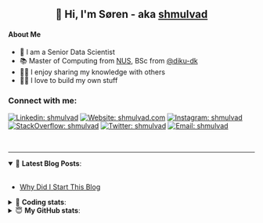 <h2 align="center">
	👋 Hi, I'm Søren - aka <a href="https://shmulvad.com">shmulvad</a>
</h2>

#### About Me
- 🤖 I am a Senior Data Scientist
- 📚 Master of Computing from [NUS], BSc from [@diku-dk]
- 👨‍🏫 I enjoy sharing my knowledge with others
- 👨‍💻 I love to build my own stuff

### Connect with me:

[![Linkedin: shmulvad](https://img.shields.io/badge/shmulvad-blue?style=flat&logo=Linkedin&logoColor=white)][linkedin]
[![Website: shmulvad.com](https://img.shields.io/badge/shmulvad.com-47CCCC?&style=flat&logo=Google-Chrome&logoColor=white)][website]
[![Instagram: shmulvad](https://img.shields.io/badge/-@shmulvad-purple?style=flat&logo=Instagram&logoColor=white)][instagram]
[![StackOverflow: shmulvad](https://img.shields.io/badge/shmulvad-FE7A16?style=flat&logo=stack-overflow&logoColor=white)][stackOverflow]
[![Twitter: shmulvad](https://img.shields.io/badge/@shmulvad-1ca0f1?style=flat&logo=twitter&logoColor=white)][twitter]
[![Email: shmulvad](https://img.shields.io/badge/shmulvad-D14836?style=flat&logo=gmail&logoColor=white)][mail]

<br />

---

<details open>
 <summary>📕 <b>Latest Blog Posts</b>: </summary>

<br>

<!-- BLOG-POST-LIST:START -->
- [Why Did I Start This Blog](https://shmulvad.com/blog/why-did-start-this-blog)
<!-- BLOG-POST-LIST:END -->

</details>

<!-- --- -->

<details>
 <summary>🤖 <b>Coding stats</b>: </summary>

<br>

NOTE: Doesn't track coding at work or work done in environments such as Jupyter Notebooks.

<!--START_SECTION:waka-->
![Code Time](http://img.shields.io/badge/Code%20Time-2%2C903%20hrs%2059%20mins-blue)

**I'm a Night 🦉** 

```text
🌞 Morning                547 commits         ██░░░░░░░░░░░░░░░░░░░░░░░   08.21 % 
🌆 Daytime                1746 commits        ███████░░░░░░░░░░░░░░░░░░   26.20 % 
🌃 Evening                2689 commits        ██████████░░░░░░░░░░░░░░░   40.35 % 
🌙 Night                  1682 commits        ██████░░░░░░░░░░░░░░░░░░░   25.24 % 
```


📊 **This Week I Spent My Time On** 

```text
💬 Programming Languages: 
Python                   4 hrs 23 mins       ████████████░░░░░░░░░░░░░   49.69 % 
TypeScript               1 hr 54 mins        █████░░░░░░░░░░░░░░░░░░░░   21.55 % 
Other                    1 hr 18 mins        ████░░░░░░░░░░░░░░░░░░░░░   14.74 % 
HTML                     28 mins             █░░░░░░░░░░░░░░░░░░░░░░░░   05.40 % 
Bash                     13 mins             █░░░░░░░░░░░░░░░░░░░░░░░░   02.56 % 

🔥 Editors: 
VS Code                  7 hrs 26 mins       █████████████████████░░░░   84.00 % 
Zsh                      1 hr 10 mins        ███░░░░░░░░░░░░░░░░░░░░░░   13.23 % 
Sublime Text             14 mins             █░░░░░░░░░░░░░░░░░░░░░░░░   02.77 % 

🐱‍💻 Projects: 
km24-core                8 hrs 17 mins       ███████████████████████░░   93.61 % 
Unknown Project          14 mins             █░░░░░░░░░░░░░░░░░░░░░░░░   02.77 % 
arbejdsretten            13 mins             █░░░░░░░░░░░░░░░░░░░░░░░░   02.56 % 
Terminal                 4 mins              ░░░░░░░░░░░░░░░░░░░░░░░░░   00.77 % 
categorize_courses       1 min               ░░░░░░░░░░░░░░░░░░░░░░░░░   00.29 % 
```


 Last Updated on 28/10/2024 18:50:41 UTC
<!--END_SECTION:waka-->

</details>

<!-- --- -->

<details>
 <summary>😇 <b>My GitHub stats</b>: </summary>

<br>

<img align="left" alt="shmulvad's Github Stats" src="https://github-readme-stats.vercel.app/api?username=shmulvad&show_icons=true&hide_border=true" />

</details>



[website]: https://shmulvad.com
[twitter]: https://twitter.com/shmulvad
[linkedin]: https://linkedin.com/in/shmulvad
[instagram]: https://instagram.com/shmulvad
[stackOverflow]: https://stackoverflow.com/users/9248793/shmulvad
[mail]: mailto:shmulvad@gmail.com
[@diku-dk]: https://github.com/diku-dk
[github]: https://github.com/shmulvad
[NUS]: https://www.nus.edu.sg
